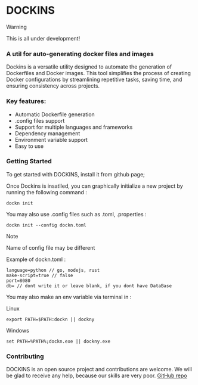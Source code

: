 # DOCKINS

> [!WARNING]
> This is all under development!

### A util for auto-generating docker files and images

Dockins is a versatile utility designed to automate the generation of Dockerfiles and Docker images. This tool simplifies the process of creating Docker configurations by streamlining repetitive tasks, saving time, and ensuring consistency across projects.

### Key features:

- Automatic Dockerfile generation
- .config files support
- Support for multiple languages and frameworks
- Dependency management
- Environment variable support
- Easy to use

### Getting Started

To get started with DOCKINS, install it from github page;

Once Dockins is insatlled, you can graphically initialize a new project by running the following command :

```
dockn init
```

You may also use .config files such as .toml, .properties :

```
dockn init --config dockn.toml
```
> [!NOTE]
> Name of config file may be different



Example of dockn.toml :

```
language=python // go, nodejs, rust
make-script=true // false
port=8080
db= // dont write it or leave blank, if you dont have DataBase
```

You may also make an env variable via terminal in :

Linux
```
export PATH=$PATH:dockn || dockny
```

Windows
```
set PATH=%PATH%;dockn.exe || dockny.exe
```


### Contributing

DOCKINS is an open source project and contributions are welcome. We will be glad to receive any help, because our skills are very poor.
[GitHub repo](https://github.com/fywws/Dockins)

